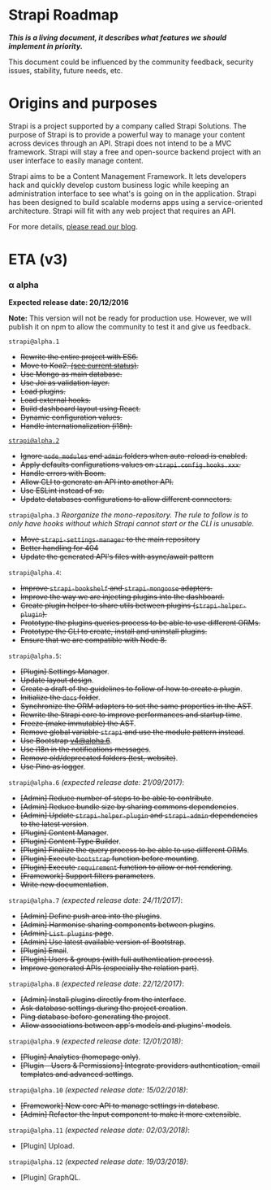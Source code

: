 # Strapi Roadmap

***This is a living document, it describes what features we should implement in priority.***

This document could be influenced by the community feedback, security issues, stability, future needs, etc.

# Origins and purposes

Strapi is a project supported by a company called Strapi Solutions. The purpose of Strapi is to provide a powerful way to manage your content across devices through an API. Strapi does not intend to be a MVC framework. Strapi will stay a free and open-source backend project with an user interface to easily manage content.

Strapi aims to be a Content Management Framework. It lets developers hack and quickly develop custom business logic while keeping an administration interface to see what's is going on in the application. Strapi has been designed to build scalable moderns apps using a service-oriented architecture. Strapi will fit with any web project that requires an API.

For more details, [please read our blog](http://blog.strapi.io).

# ETA (v3)

### α alpha
**Expected release date: 20/12/2016**

**Note:** This version will not be ready for production use. However, we will publish it on npm to allow the community to test it and give us feedback.

`strapi@alpha.1`
* ~~Rewrite the entire project with ES6.~~
* ~~Move to Koa2. [(see current status)](https://github.com/strapi/strapi/issues/41).~~
* ~~Use Mongo as main database.~~
* ~~Use Joi as validation layer.~~
* ~~Load plugins.~~
* ~~Load external hooks.~~
* ~~Build dashboard layout using React.~~
* ~~Dynamic configuration values.~~
* ~~Handle internationalization (i18n).~~

[`strapi@alpha.2`](https://github.com/strapi/strapi/pull/176)
* ~~Ignore `node_modules` and `admin` folders when auto-reload is enabled.~~
* ~~Apply defaults configurations values on `strapi.config.hooks.xxx`.~~
* ~~Handle errors with Boom.~~
* ~~Allow CLI to generate an API into another API.~~
* ~~Use ESLint instead of xo.~~
* ~~Update databases configurations to allow different connectors.~~

`strapi@alpha.3`
_Reorganize the mono-repository. The rule to follow is to only have hooks without which Strapi cannot start or the CLI is unusable._
- ~~Move `strapi-settings-manager` to the main repository~~
- ~~Better handling for 404~~
- ~~Update the generated API's files with async/await pattern~~

`strapi@alpha.4`:
- ~~Improve `strapi-bookshelf` and `strapi-mongoose` adapters.~~
- ~~Improve the way we are injecting plugins into the dashboard.~~
- ~~Create plugin helper to share utils between plugins (`strapi-helper-plugin`).~~
- ~~Prototype the plugins queries process to be able to use different ORMs.~~
- ~~Prototype the CLI to create, install and uninstall plugins.~~
- ~~Ensure that we are compatible with Node 8.~~

`strapi@alpha.5`:
- ~~[Plugin] Settings Manager~~.
- ~~Update layout design~~.
- ~~Create a draft of the guidelines to follow of how to create a plugin~~.
- ~~Initialize the `docs` folder~~.
- ~~Synchronize the ORM adapters to set the same properties in the AST~~.
- ~~Rewrite the Strapi core to improve performances and startup time~~.
- ~~Freeze (make immutable) the AST~~.
- ~~Remove global variable `strapi` and use the module pattern instead~~.
- ~~Use Bootstrap v4@alpha.6~~.
- ~~Use i18n in the notifications messages~~.
- ~~Remove old/deprecated folders (test, website)~~.
- ~~Use Pino as logger~~.

`strapi@alpha.6` *(expected release date: 21/09/2017)*:
- ~~[Admin] Reduce number of steps to be able to contribute~~.
- ~~[Admin] Reduce bundle size by sharing commons dependencies~~.
- ~~[Admin] Update `strapi-helper-plugin` and `strapi-admin` dependencies to the latest version~~.
- ~~[Plugin] Content Manager~~.
- ~~[Plugin] Content Type Builder~~.
- ~~[Plugin] Finalize the query process to be able to use different ORMs~~.
- ~~[Plugin] Execute `bootstrap` function before mounting~~.
- ~~[Plugin] Execute `requirement` function to allow or not rendering~~.
- ~~[Framework] Support filters parameters~~.
- ~~Write new documentation~~.

`strapi@alpha.7` *(expected release date: 24/11/2017)*:
- ~~[Admin] Define push area into the plugins~~.
- ~~[Admin] Harmonise sharing components between plugins~~.
- ~~[Admin] `List plugins` page~~.
- ~~[Admin] Use latest available version of Bootstrap~~.
- ~~[Plugin] Email~~.
- ~~[Plugin] Users & groups (with full authentication process)~~.
- ~~Improve generated APIs (especially the relation part)~~.

`strapi@alpha.8` *(expected release date: 22/12/2017)*:
- ~~[Admin] Install plugins directly from the interface~~.
- ~~Ask database settings during the project creation~~.
- ~~Ping database before generating the project~~.
- ~~Allow associations between app's models and plugins' models~~.

`strapi@alpha.9` *(expected release date: 12/01/2018)*:
- ~~[Plugin] Analytics (homepage only)~~.
- ~~[Plugin - Users & Permissions] Integrate providers authentication, email templates and advanced settings~~.

`strapi@alpha.10` *(expected release date: 15/02/2018)*:
- ~~[Framework] New core API to manage settings in database~~.
- ~~[Admin] Refactor the Input component to make it more extensible~~.

`strapi@alpha.11` *(expected release date: 02/03/2018)*:
- [Plugin] Upload.

`strapi@alpha.12` *(expected release date: 19/03/2018)*:
- [Plugin] GraphQL.
